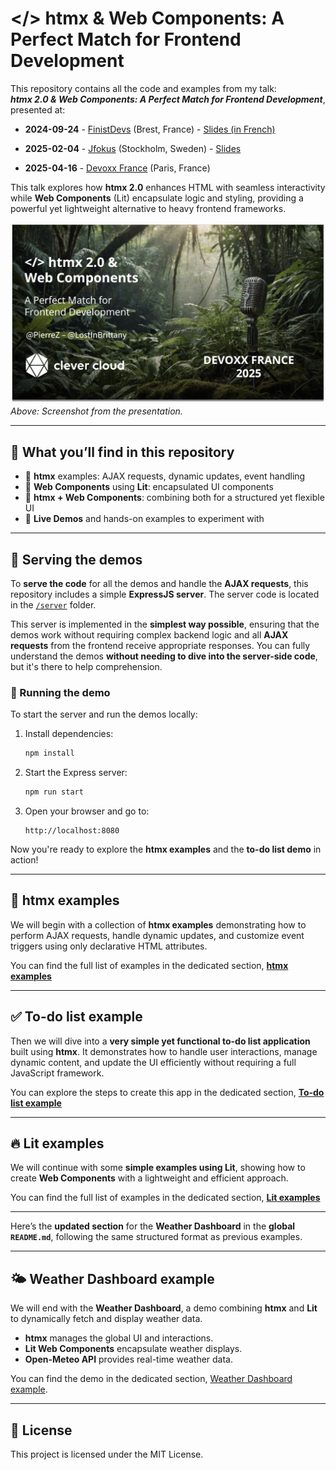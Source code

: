 # </> htmx & Web Components: A Perfect Match for Frontend Development

This repository contains all the code and examples from my talk:  
**_htmx 2.0 & Web Components: A Perfect Match for Frontend Development_**, presented at:

- **2024-09-24** - [FinistDevs](https://noti.st/lostinbrittany/YtYnR4/htmx-2-0-web-components-a-perfect-match-for-frontend-development) (Brest, France) - [Slides (in French)](./slides/2024-09-24_-_FinistDev_-_htmx_2.0_and_Web_Components_%20A_Perfect_Match_for_Frontend_Development.pdf)
- **2025-02-04** - [Jfokus](https://www.jfokus.se/talks/2244) (Stockholm, Sweden) - [Slides](./slides/2025-02-04_-_JFokus%20_-_htmx_2.0_and_Web_Components_%20A_Perfect_Match_for_Frontend_Development.pdf)

- **2025-04-16** - [Devoxx France](https://www.devoxx.fr/) (Paris, France) 

This talk explores how **htmx 2.0** enhances HTML with seamless interactivity while **Web Components** (Lit) encapsulate logic and styling, providing a powerful yet lightweight alternative to heavy frontend frameworks.

![Introduction to </> htmx](./img/screenshot-1024px.jpg)  
_Above: Screenshot from the presentation._

---

## 📌 What you’ll find in this repository
- 🔹 **htmx** examples: AJAX requests, dynamic updates, event handling  
- 🔹 **Web Components** using **Lit**: encapsulated UI components  
- 🔹 **htmx + Web Components**: combining both for a structured yet flexible UI  
- 🔹 **Live Demos** and hands-on examples to experiment with  

---


## 🚀 Serving the demos

To **serve the code** for all the demos and handle the **AJAX requests**, this repository includes a simple **ExpressJS server**. The server code is located in the [`/server`](./server) folder.

This server is implemented in the **simplest way possible**, ensuring that the demos work without requiring complex backend logic and all **AJAX requests** from the frontend receive appropriate responses. You can fully understand the demos **without needing to dive into the server-side code**, but it's there to help comprehension.

### 🔧 Running the demo

To start the server and run the demos locally:

1. Install dependencies:
   ```sh
   npm install
   ```
2. Start the Express server:
   ```sh
   npm run start
   ```
3. Open your browser and go to:
   ```
   http://localhost:8080
   ```

Now you're ready to explore the **htmx examples** and the **to-do list demo** in action!

---

## 🚀 htmx examples

We will begin with a collection of **htmx examples** demonstrating how to perform AJAX requests, handle dynamic updates, and customize event triggers using only declarative HTML attributes.

You can find the full list of examples in the dedicated section, **[htmx examples](./htmx-examples/README.md)**

---

## ✅ To-do list example

Then we will dive into a **very simple yet functional to-do list application** built using **htmx**. It demonstrates how to handle user interactions, manage dynamic content, and update the UI efficiently without requiring a full JavaScript framework.

You can explore the steps to create this app in the dedicated section, **[To-do list example](./todo-example/README.md)**

---

## 🔥 Lit examples

We will continue with some **simple examples using Lit**, showing how to create **Web Components** with a lightweight and efficient approach.

You can find the full list of examples in the dedicated section, **[Lit examples](./lit-examples/README.md)**

---

Here’s the **updated section** for the **Weather Dashboard** in the **global `README.md`**, following the same structured format as previous examples.

---

## 🌤️ Weather Dashboard example

We will end with the **Weather Dashboard**, a demo combining **htmx** and **Lit** to dynamically fetch and display weather data.  

- **htmx** manages the global UI and interactions.
- **Lit Web Components** encapsulate weather displays.
- **Open-Meteo API** provides real-time weather data.

You can find the demo in the dedicated section, [Weather Dashboard example](./weather-dashboard-example/README.md).

---

## 📜 License

This project is licensed under the MIT License.




